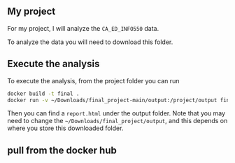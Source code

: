 ## My project

For my project, I will analyze the `CA_ED_INFO550` data.

To analyze the data you will need to download this folder. 

## Execute the analysis

To execute the analysis, from the project folder you can run 

``` bash
docker build -t final .
docker run -v ~/Downloads/final_project-main/output:/project/output final
```

Then you can find a `report.html` under the output folder. Note that you may need to change the `~/Downloads/final_project/output`, and this depends on where you store this downloaded folder.

## pull from the docker hub
